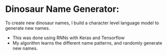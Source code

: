 # Dinosaur Name Generator:
To create new dinosaur names, I build a character level language model to generate new names. 
* This was done using RNNs with Keras and Tensorflow 
* My algorithm learns the different name patterns, and randomly generate new names.  
